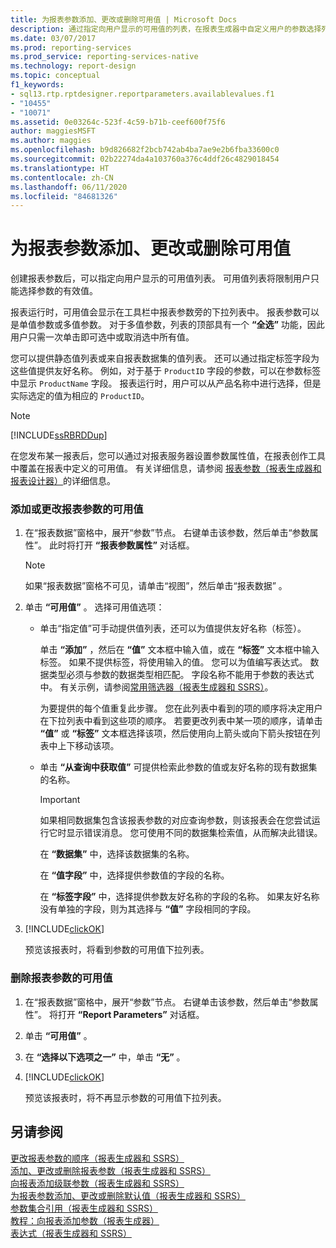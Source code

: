 ```yaml
---
title: 为报表参数添加、更改或删除可用值 | Microsoft Docs
description: 通过指定向用户显示的可用值的列表，在报表生成器中自定义用户的参数选择列表。
ms.date: 03/07/2017
ms.prod: reporting-services
ms.prod_service: reporting-services-native
ms.technology: report-design
ms.topic: conceptual
f1_keywords:
- sql13.rtp.rptdesigner.reportparameters.availablevalues.f1
- "10455"
- "10071"
ms.assetid: 0e03264c-523f-4c59-b71b-ceef600f75f6
author: maggiesMSFT
ms.author: maggies
ms.openlocfilehash: b9d826682f2bcb742ab4ba7ae9e2b6fba33600c0
ms.sourcegitcommit: 02b22274da4a103760a376c4ddf26c4829018454
ms.translationtype: HT
ms.contentlocale: zh-CN
ms.lasthandoff: 06/11/2020
ms.locfileid: "84681326"
---
```

# <a name="add-change-or-delete-available-values-for-a-report-parameter"></a>为报表参数添加、更改或删除可用值
  创建报表参数后，可以指定向用户显示的可用值列表。 可用值列表将限制用户只能选择参数的有效值。  
  
 报表运行时，可用值会显示在工具栏中报表参数旁的下拉列表中。 报表参数可以是单值参数或多值参数。 对于多值参数，列表的顶部具有一个 **“全选”** 功能，因此用户只需一次单击即可选中或取消选中所有值。  
  
 您可以提供静态值列表或来自报表数据集的值列表。 还可以通过指定标签字段为这些值提供友好名称。 例如，对于基于 `ProductID` 字段的参数，可以在参数标签中显示 `ProductName` 字段。 报表运行时，用户可以从产品名称中进行选择，但是实际选定的值为相应的 `ProductID`。  
  
> [!NOTE]  
>  [!INCLUDE[ssRBRDDup](../../includes/ssrbrddup-md.md)]  
  
 在您发布某一报表后，您可以通过对报表服务器设置参数属性值，在报表创作工具中覆盖在报表中定义的可用值。 有关详细信息，请参阅 [报表参数（报表生成器和报表设计器）](../../reporting-services/report-design/report-parameters-report-builder-and-report-designer.md)的详细信息。  
  
### <a name="to-add-or-change-the-available-values-for-a-report-parameter"></a>添加或更改报表参数的可用值  
  
1.  在“报表数据”窗格中，展开“参数”节点。 右键单击该参数，然后单击“参数属性”。 此时将打开 **“报表参数属性”** 对话框。  
  
    > [!NOTE]  
    >  如果“报表数据”窗格不可见，请单击“视图”，然后单击“报表数据” 。  
  
2.  单击 **“可用值”** 。 选择可用值选项：  
  
    -   单击“指定值”可手动提供值列表，还可以为值提供友好名称（标签）。  
  
         单击 **“添加”** ，然后在 **“值”** 文本框中输入值，或在 **“标签”** 文本框中输入标签。 如果不提供标签，将使用输入的值。 您可以为值编写表达式。 数据类型必须与参数的数据类型相匹配。 字段名称不能用于参数的表达式中。 有关示例，请参阅[常用筛选器（报表生成器和 SSRS）](../../reporting-services/report-design/commonly-used-filters-report-builder-and-ssrs.md)。  
  
         为要提供的每个值重复此步骤。 您在此列表中看到的项的顺序将决定用户在下拉列表中看到这些项的顺序。 若要更改列表中某一项的顺序，请单击 **“值”** 或 **“标签”** 文本框选择该项，然后使用向上箭头或向下箭头按钮在列表中上下移动该项。  
  
    -   单击 **“从查询中获取值”** 可提供检索此参数的值或友好名称的现有数据集的名称。  
  
        > [!IMPORTANT]  
        >  如果相同数据集包含该报表参数的对应查询参数，则该报表会在您尝试运行它时显示错误消息。 您可使用不同的数据集检索值，从而解决此错误。  
  
         在 **“数据集”** 中，选择该数据集的名称。  
  
         在 **“值字段”** 中，选择提供参数值的字段的名称。  
  
         在 **“标签字段”** 中，选择提供参数友好名称的字段的名称。 如果友好名称没有单独的字段，则为其选择与 **“值”** 字段相同的字段。  
  
3.  [!INCLUDE[clickOK](../../includes/clickok-md.md)]  
  
     预览该报表时，将看到参数的可用值下拉列表。  
  
### <a name="to-remove-the-available-values-for-a-report-parameter"></a>删除报表参数的可用值  
  
1.  在“报表数据”窗格中，展开“参数”节点。 右键单击该参数，然后单击“参数属性”。 将打开 **“Report Parameters”** 对话框。  
  
2.  单击 **“可用值”** 。  
  
3.  在 **“选择以下选项之一”** 中，单击 **“无”** 。  
  
4.  [!INCLUDE[clickOK](../../includes/clickok-md.md)]  
  
     预览该报表时，将不再显示参数的可用值下拉列表。  
  
## <a name="see-also"></a>另请参阅  
 [更改报表参数的顺序（报表生成器和 SSRS）](../../reporting-services/report-design/change-the-order-of-a-report-parameter-report-builder-and-ssrs.md)   
 [添加、更改或删除报表参数（报表生成器和 SSRS）](../../reporting-services/report-design/add-change-or-delete-a-report-parameter-report-builder-and-ssrs.md)   
 [向报表添加级联参数（报表生成器和 SSRS）](../../reporting-services/report-design/add-cascading-parameters-to-a-report-report-builder-and-ssrs.md)   
 [为报表参数添加、更改或删除默认值（报表生成器和 SSRS）](../../reporting-services/report-design/add-change-or-delete-default-values-for-a-report-parameter.md)   
 [参数集合引用（报表生成器和 SSRS）](../../reporting-services/report-design/built-in-collections-parameters-collection-references-report-builder.md)   
 [教程：向报表添加参数（报表生成器）](../../reporting-services/tutorial-add-a-parameter-to-your-report-report-builder.md)   
 [表达式（报表生成器和 SSRS）](../../reporting-services/report-design/expressions-report-builder-and-ssrs.md)  
  
  
